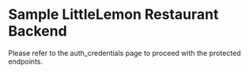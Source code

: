 # Sample LittleLemon Restaurant Backend

Please refer to the auth_credentials page to proceed with the protected endpoints.